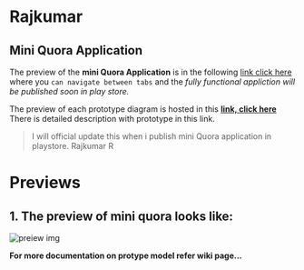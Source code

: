 # Rajkumar

## Mini Quora Application

The preview of the **mini Quora Application** is in the following [link click here](https://xd.adobe.com/view/8d517f08-bc59-4479-7160-821470078a47-fb60/) where you `can navigate between tabs` and the *fully functional appliction will be published soon in play store.*

The preview of each prototype diagram is hosted in this **[link, click here](rajkumar1206.github.io/Rajkumar/)** There is detailed description with prototype in this link.

> I will official update this when i publish mini Quora application in playstore.
> Rajkumar R

# Previews
## 1. The preview of mini quora looks like:

![preiew img](https://github.com/rajkumar1206/Rajkumar/blob/master/assets/img/preview.png)


**For more documentation on protype model refer wiki page...**
